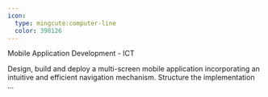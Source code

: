 ```yaml
---
icon:
  type: mingcute:computer-line
  color: 398126
---
```

Mobile Application Development - ICT

Design, build and deploy a multi-screen mobile application incorporating an intuitive and efficient navigation mechanism. Structure the implementation ... 
